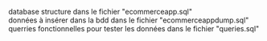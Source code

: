 database structure dans le fichier "ecommerceapp.sql"\
données à insérer dans la bdd dans le fichier "ecommerceappdump.sql"\
querries fonctionnelles pour tester les données dans le fichier "queries.sql"
